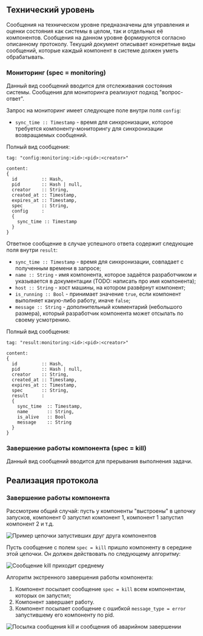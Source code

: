 ## Технический уровень

Сообщения на техническом уровне предназначены для управления и оценки состояния как системы в целом, так и отдельных её компонентов.
Сообщения на данном уровне формируются согласно описанному протоколу.
Текущий документ описывает конкретные виды сообщений, которые каждый компонент в системе должен уметь обрабатывать.


### Мониторинг (spec = monitoring)

Данный вид сообщений вводится для отслеживания состояния системы.
Сообщения для мониторинга реализуют подход "вопрос-ответ".

Запрос на мониторинг имеет следующее поле внутри поля `config`:

* `sync_time :: Timestamp` - время для синхронизации, которое требуется компоненту-мониторингу для синхронизации возвращаемых сообщений.

Полный вид сообщения:

```
tag: "config:monitoring:<id>:<pid>:<creator>"

content:
{
  id         :: Hash,
  pid        :: Hash | null,
  creator    :: String,
  created_at :: Timestamp,
  expires_at :: Timestamp,
  spec       :: String,
  config     :
  { 
    sync_time :: Timestamp 
  }
}
```

Ответное сообщение в случае успешного ответа содержит следующие поля внутри `result`:

* `sync_time :: Timestamp` - время для синхронизации, совпадает с полученным времени в запросе;
* `name :: String` - имя компонента, которое задаётся разработчиком и указывается в документации (TODO: написать про имя компонента);
* `host :: String` - хост машины, на котором развёрнут компонент;
* `is_running :: Bool` - принимает значение `true`, если компонент выполняет какую-либо работу, иначе `false`;
* `message :: String` - дополнительный комментарий (небольшого размера), который разработчик компонента может отсылать по своему усмотрению.

Полный вид сообщения:

```
tag: "result:monitoring:<id>:<pid>:<creator>"

content:
{
  id         :: Hash,
  pid        :: Hash | null,
  creator    :: String,
  created_at :: Timestamp,
  expires_at :: Timestamp,
  spec       :: String,
  result     : 
  { 
    sync_time  :: Timestamp,
    name       :: String,
    is_alive   :: Bool
    message    :: String
  }
}
```

### Завершение работы компонента (spec = kill)

Данный вид сообщений вводится для прерывания выполнения задачи.

## Реализация протокола

### Завершение работы компонента

Рассмотрим общий случай: пусть у компоненты "выстроены" в цепочку запусков, компонент 0 запустил компонент 1, компонент 1 запустил компонент 2 и т.д.

![Пример цепочки запустивших друг друга компонентов](images/living_components.png)

Пусть сообщение с полем `spec = kill` пришло компоненту в середине этой цепочки. Он должен действовать  по следующему алгоритму:

![Сообщение kill приходит среднему](images/sudden_death.png)


Алгоритм экстренного завершения работы компонента:
1. Компонент посылает сообщение `spec = kill` всем компонентам, которых он запустил;
2. Компонент завершает работу.
3. Компонент посылает сообщение с ошибкой `message_type = error` запустившему его компоненту по pid.

![Посылка сообщения kill и сообщения об аварийном завершении](images/chain_reaction.png)
